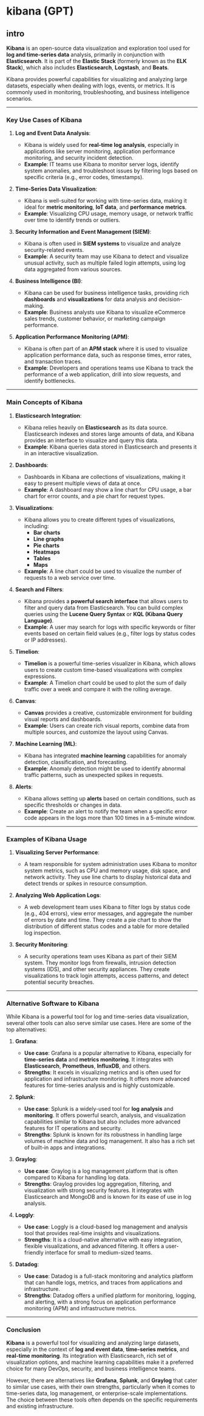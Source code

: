 # kibana (GPT)

## intro

**Kibana** is an open-source data visualization and exploration tool used for **log and time-series data** analysis, primarily in conjunction with **Elasticsearch**. It is part of the **Elastic Stack** (formerly known as the **ELK Stack**), which also includes **Elasticsearch**, **Logstash**, and **Beats**.

Kibana provides powerful capabilities for visualizing and analyzing large datasets, especially when dealing with logs, events, or metrics. It is commonly used in monitoring, troubleshooting, and business intelligence scenarios.

---

### **Key Use Cases of Kibana**

1. **Log and Event Data Analysis**:
   - Kibana is widely used for **real-time log analysis**, especially in applications like server monitoring, application performance monitoring, and security incident detection.
   - **Example**: IT teams use Kibana to monitor server logs, identify system anomalies, and troubleshoot issues by filtering logs based on specific criteria (e.g., error codes, timestamps).

2. **Time-Series Data Visualization**:
   - Kibana is well-suited for working with time-series data, making it ideal for **metric monitoring**, **IoT data**, and **performance metrics**.
   - **Example**: Visualizing CPU usage, memory usage, or network traffic over time to identify trends or outliers.

3. **Security Information and Event Management (SIEM)**:
   - Kibana is often used in **SIEM systems** to visualize and analyze security-related events.
   - **Example**: A security team may use Kibana to detect and visualize unusual activity, such as multiple failed login attempts, using log data aggregated from various sources.

4. **Business Intelligence (BI)**:
   - Kibana can be used for business intelligence tasks, providing rich **dashboards** and **visualizations** for data analysis and decision-making.
   - **Example**: Business analysts use Kibana to visualize eCommerce sales trends, customer behavior, or marketing campaign performance.

5. **Application Performance Monitoring (APM)**:
   - Kibana is often part of an **APM stack** where it is used to visualize application performance data, such as response times, error rates, and transaction traces.
   - **Example**: Developers and operations teams use Kibana to track the performance of a web application, drill into slow requests, and identify bottlenecks.

---

### **Main Concepts of Kibana**

1. **Elasticsearch Integration**:
   - Kibana relies heavily on **Elasticsearch** as its data source. Elasticsearch indexes and stores large amounts of data, and Kibana provides an interface to visualize and query this data.
   - **Example**: Kibana queries data stored in Elasticsearch and presents it in an interactive visualization.

2. **Dashboards**:
   - Dashboards in Kibana are collections of visualizations, making it easy to present multiple views of data at once.
   - **Example**: A dashboard may show a line chart for CPU usage, a bar chart for error counts, and a pie chart for request types.

3. **Visualizations**:
   - Kibana allows you to create different types of visualizations, including:
     - **Bar charts**
     - **Line graphs**
     - **Pie charts**
     - **Heatmaps**
     - **Tables**
     - **Maps**
   - **Example**: A line chart could be used to visualize the number of requests to a web service over time.

4. **Search and Filters**:
   - Kibana provides a **powerful search interface** that allows users to filter and query data from Elasticsearch. You can build complex queries using the **Lucene Query Syntax** or **KQL (Kibana Query Language)**.
   - **Example**: A user may search for logs with specific keywords or filter events based on certain field values (e.g., filter logs by status codes or IP addresses).

5. **Timelion**:
   - **Timelion** is a powerful time-series visualizer in Kibana, which allows users to create custom time-based visualizations with complex expressions.
   - **Example**: A Timelion chart could be used to plot the sum of daily traffic over a week and compare it with the rolling average.

6. **Canvas**:
   - **Canvas** provides a creative, customizable environment for building visual reports and dashboards.
   - **Example**: Users can create rich visual reports, combine data from multiple sources, and customize the layout using Canvas.

7. **Machine Learning (ML)**:
   - Kibana has integrated **machine learning** capabilities for anomaly detection, classification, and forecasting.
   - **Example**: Anomaly detection might be used to identify abnormal traffic patterns, such as unexpected spikes in requests.

8. **Alerts**:
   - Kibana allows setting up **alerts** based on certain conditions, such as specific thresholds or changes in data.
   - **Example**: Create an alert to notify the team when a specific error code appears in the logs more than 100 times in a 5-minute window.

---

### **Examples of Kibana Usage**

1. **Visualizing Server Performance**:
   - A team responsible for system administration uses Kibana to monitor system metrics, such as CPU and memory usage, disk space, and network activity. They use line charts to display historical data and detect trends or spikes in resource consumption.

2. **Analyzing Web Application Logs**:
   - A web development team uses Kibana to filter logs by status code (e.g., 404 errors), view error messages, and aggregate the number of errors by date and time. They create a pie chart to show the distribution of different status codes and a table for more detailed log inspection.

3. **Security Monitoring**:
   - A security operations team uses Kibana as part of their SIEM system. They monitor logs from firewalls, intrusion detection systems (IDS), and other security appliances. They create visualizations to track login attempts, access patterns, and detect potential security breaches.

---

### **Alternative Software to Kibana**

While Kibana is a powerful tool for log and time-series data visualization, several other tools can also serve similar use cases. Here are some of the top alternatives:

1. **Grafana**:
   - **Use case**: Grafana is a popular alternative to Kibana, especially for **time-series data** and **metrics monitoring**. It integrates with **Elasticsearch**, **Prometheus**, **InfluxDB**, and others.
   - **Strengths**: It excels in visualizing metrics and is often used for application and infrastructure monitoring. It offers more advanced features for time-series analysis and is highly customizable.

2. **Splunk**:
   - **Use case**: Splunk is a widely-used tool for **log analysis** and **monitoring**. It offers powerful search, analysis, and visualization capabilities similar to Kibana but also includes more advanced features for IT operations and security.
   - **Strengths**: Splunk is known for its robustness in handling large volumes of machine data and log management. It also has a rich set of built-in apps and integrations.

3. **Graylog**:
   - **Use case**: Graylog is a log management platform that is often compared to Kibana for handling log data.
   - **Strengths**: Graylog provides log aggregation, filtering, and visualization with strong security features. It integrates with Elasticsearch and MongoDB and is known for its ease of use in log analysis.

4. **Loggly**:
   - **Use case**: Loggly is a cloud-based log management and analysis tool that provides real-time insights and visualizations.
   - **Strengths**: It is a cloud-native alternative with easy integration, flexible visualizations, and advanced filtering. It offers a user-friendly interface for small to medium-sized teams.

5. **Datadog**:
   - **Use case**: Datadog is a full-stack monitoring and analytics platform that can handle logs, metrics, and traces from applications and infrastructure.
   - **Strengths**: Datadog offers a unified platform for monitoring, logging, and alerting, with a strong focus on application performance monitoring (APM) and infrastructure metrics.

---

### **Conclusion**

**Kibana** is a powerful tool for visualizing and analyzing large datasets, especially in the context of **log and event data**, **time-series metrics**, and **real-time monitoring**. Its integration with Elasticsearch, rich set of visualization options, and machine learning capabilities make it a preferred choice for many DevOps, security, and business intelligence teams.

However, there are alternatives like **Grafana**, **Splunk**, and **Graylog** that cater to similar use cases, with their own strengths, particularly when it comes to time-series data, log management, or enterprise-scale implementations. The choice between these tools often depends on the specific requirements and existing infrastructure.
